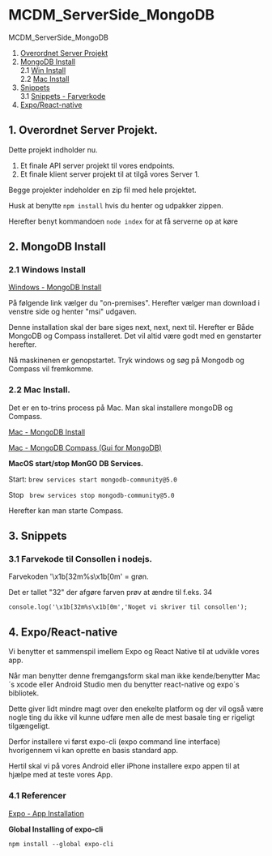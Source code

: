 # MCDM_ServerSide_MongoDB
MCDM_ServerSide_MongoDB

1. [Overordnet Server Projekt](#overordnet)
2. [MongoDB Install](#mongodbInstall)   
    2.1 [Win Install](#mongodbWinInstall)   
    2.2 [Mac Install](#mongodbMacInstall)   
3. [Snippets](#snippet)     
    3.1 [Snippets - Farverkode](#snippetFarve)           
4. [Expo/React-native](#expo) 

## 1. Overordnet Server Projekt. <a name="overordnet"></a>

Dette projekt indholder nu.

1. Et finale API server projekt til vores endpoints.
2. Et finale klient server projekt til at tilgå vores Server 1.

Begge projekter indeholder en zip fil med hele projektet.

Husk at benytte ```npm install``` hvis du henter og udpakker zippen.

Herefter benyt kommandoen ```node index``` for at få serverne op at køre

## 2. MongoDB Install <a name="mongodbInstall"></a>

### 2.1 Windows Install <a name="mongodbWinInstall"></a>
[Windows - MongoDB Install](https://www.mongodb.com/try/download/community)

På følgende link vælger du "on-premises".
Herefter vælger man download i venstre side og henter "msi" udgaven.

Denne installation skal der bare siges next, next, next til. Herefter er Både MongoDB og Compass installeret. Det vil altid være godt med en genstarter herefter.

Nå maskinenen er genopstartet. Tryk windows og søg på Mongodb og Compass vil fremkomme.

### 2.2 Mac Install. <a name="mongodbMacInstall"></a>

Det er en to-trins process på Mac. Man skal installere mongoDB og Compass.

[Mac - MongoDB Install](https://docs.mongodb.com/manual/tutorial/install-mongodb-on-os-x/)

[Mac - MongoDB Compass (Gui for MongoDB)](https://docs.mongodb.com/compass/current/install/)

**MacOS start/stop MonGO DB Services.**

Start:
``` brew services start mongodb-community@5.0 ```

Stop
``` brew services stop mongodb-community@5.0```

Herefter kan man starte Compass.

## 3. Snippets <a name="snippet"></a>

### 3.1 Farvekode til Consollen i nodejs. <a name="snippetFarve"></a>

Farvekoden '\x1b[32m%s\x1b[0m' = grøn.

Det er tallet "32" der afgøre farven prøv at ændre til f.eks. 34


``` 
console.log('\x1b[32m%s\x1b[0m','Noget vi skriver til consollen');
```

## 4. Expo/React-native <a name="expo"></a>

Vi benytter et sammenspil imellem Expo og React Native til at udvikle vores app.

Når man benytter denne fremgangsform skal man ikke kende/benytter Mac´s xcode eller Android Studio men du benytter react-native og expo´s bibliotek.

Dette giver lidt mindre magt over den enekelte platform og der vil også være nogle ting du ikke vil kunne udføre men alle de mest basale ting er rigeligt tilgængeligt.

Derfor installere vi først expo-cli (expo command line interface) hvorigennem vi kan oprette en basis standard app.

Hertil skal vi på vores Android eller iPhone installere expo appen til at hjælpe med at teste vores App.


### 4.1 Referencer

[Expo - App Installation](https://docs.expo.dev/get-started/installation/)

**Global Installing of expo-cli**   
``` 
npm install --global expo-cli 
```


